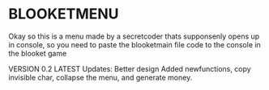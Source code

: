 # BLOOKETMENU
Okay so this is a menu made by a secretcoder thats supponsenly opens up in console, so you need to paste the blooketmain file code to the console in the blooket game

 VERSION 0.2 LATEST
Updates:
Better design
Added newfunctions, copy invisible char, collapse the menu, and generate money.
